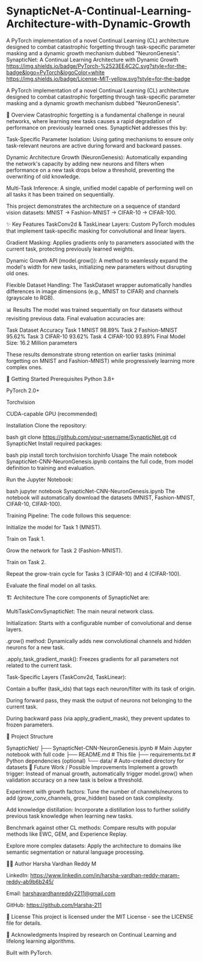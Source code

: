 # SynapticNet-A-Continual-Learning-Architecture-with-Dynamic-Growth
A PyTorch implementation of a novel Continual Learning (CL) architecture designed to combat catastrophic forgetting through task-specific parameter masking and a dynamic growth mechanism dubbed "NeuronGenesis".
SynapticNet: A Continual Learning Architecture with Dynamic Growth
https://img.shields.io/badge/PyTorch-%2523EE4C2C.svg?style=for-the-badge&logo=PyTorch&logoColor=white
https://img.shields.io/badge/License-MIT-yellow.svg?style=for-the-badge

A PyTorch implementation of a novel Continual Learning (CL) architecture designed to combat catastrophic forgetting through task-specific parameter masking and a dynamic growth mechanism dubbed "NeuronGenesis".

🧠 Overview
Catastrophic forgetting is a fundamental challenge in neural networks, where learning new tasks causes a rapid degradation of performance on previously learned ones. SynapticNet addresses this by:

Task-Specific Parameter Isolation: Using gating mechanisms to ensure only task-relevant neurons are active during forward and backward passes.

Dynamic Architecture Growth (NeuronGenesis): Automatically expanding the network's capacity by adding new neurons and filters when performance on a new task drops below a threshold, preventing the overwriting of old knowledge.

Multi-Task Inference: A single, unified model capable of performing well on all tasks it has been trained on sequentially.

This project demonstrates the architecture on a sequence of standard vision datasets: MNIST → Fashion-MNIST → CIFAR-10 → CIFAR-100.

✨ Key Features
TaskConv2d & TaskLinear Layers: Custom PyTorch modules that implement task-specific masking for convolutional and linear layers.

Gradient Masking: Applies gradients only to parameters associated with the current task, protecting previously learned weights.

Dynamic Growth API (model.grow()): A method to seamlessly expand the model's width for new tasks, initializing new parameters without disrupting old ones.

Flexible Dataset Handling: The TaskDataset wrapper automatically handles differences in image dimensions (e.g., MNIST to CIFAR) and channels (grayscale to RGB).

📊 Results
The model was trained sequentially on four datasets without revisiting previous data. Final evaluation accuracies are:

Task	Dataset	Accuracy
Task 1	MNIST	98.89%
Task 2	Fashion-MNIST	95.62%
Task 3	CIFAR-10	93.62%
Task 4	CIFAR-100	93.89%
Final Model Size: 16.2 Million parameters

These results demonstrate strong retention on earlier tasks (minimal forgetting on MNIST and Fashion-MNIST) while progressively learning more complex ones.

🚀 Getting Started
Prerequisites
Python 3.8+

PyTorch 2.0+

Torchvision

CUDA-capable GPU (recommended)

Installation
Clone the repository:

bash
git clone https://github.com/your-username/SynapticNet.git
cd SynapticNet
Install required packages:

bash
pip install torch torchvision torchinfo
Usage
The main notebook SynapticNet-CNN-NeuronGenesis.ipynb contains the full code, from model definition to training and evaluation.

Run the Jupyter Notebook:

bash
jupyter notebook SynapticNet-CNN-NeuronGenesis.ipynb
The notebook will automatically download the datasets (MNIST, Fashion-MNIST, CIFAR-10, CIFAR-100).

Training Pipeline:
The code follows this sequence:

Initialize the model for Task 1 (MNIST).

Train on Task 1.

Grow the network for Task 2 (Fashion-MNIST).

Train on Task 2.

Repeat the grow-train cycle for Tasks 3 (CIFAR-10) and 4 (CIFAR-100).

Evaluate the final model on all tasks.

🏗️ Architecture
The core components of SynapticNet are:

MultiTaskConvSynapticNet: The main neural network class.

Initialization: Starts with a configurable number of convolutional and dense layers.

.grow() method: Dynamically adds new convolutional channels and hidden neurons for a new task.

.apply_task_gradient_mask(): Freezes gradients for all parameters not related to the current task.

Task-Specific Layers (TaskConv2d, TaskLinear):

Contain a buffer (task_ids) that tags each neuron/filter with its task of origin.

During forward pass, they mask the output of neurons not belonging to the current task.

During backward pass (via apply_gradient_mask), they prevent updates to frozen parameters.

📂 Project Structure

SynapticNet/
├── SynapticNet-CNN-NeuronGenesis.ipynb  # Main Jupyter notebook with full code
├── README.md                            # This file
├── requirements.txt                     # Python dependencies (optional)
└── data/                                # Auto-created directory for datasets
🔮 Future Work / Possible Improvements
Implement a growth trigger: Instead of manual growth, automatically trigger model.grow() when validation accuracy on a new task is below a threshold.

Experiment with growth factors: Tune the number of channels/neurons to add (grow_conv_channels, grow_hidden) based on task complexity.

Add knowledge distillation: Incorporate a distillation loss to further solidify previous task knowledge when learning new tasks.

Benchmark against other CL methods: Compare results with popular methods like EWC, GEM, and Experience Replay.

Explore more complex datasets: Apply the architecture to domains like semantic segmentation or natural language processing.

👨‍💻 Author
Harsha Vardhan Reddy M

LinkedIn: https://www.linkedin.com/in/harsha-vardhan-reddy-maram-reddy-ab9b6b245/

Email: harshavardhanreddy2211@gmail.com

GitHub: https://github.com/Harsha-211

📜 License
This project is licensed under the MIT License - see the LICENSE file for details.

🙏 Acknowledgments
Inspired by research on Continual Learning and lifelong learning algorithms.

Built with PyTorch.
